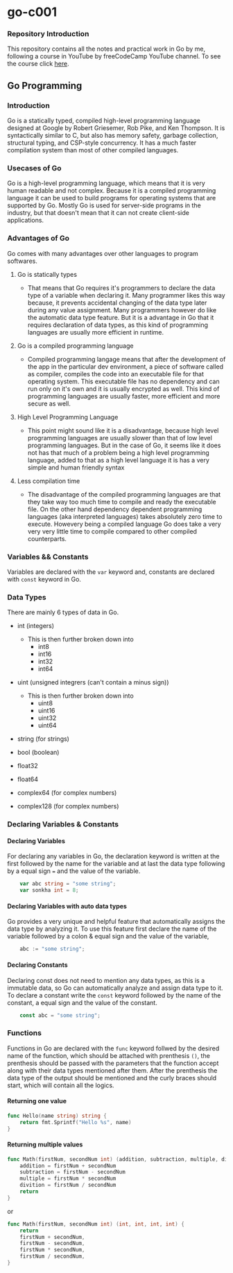 # go-c001
### Repository Introduction
This repository contains all the notes and practical work in Go by me, following a course in YouTube by freeCodeCamp YouTube channel. To see the course click [here](https://www.youtube.com/watch?v=un6ZyFkqFKo).

## Go Programming
### Introduction
Go is a statically typed, compiled high-level programming language designed at Google by Robert Griesemer, Rob Pike, and Ken Thompson. It is syntactically similar to C, but also has memory safety, garbage collection, structural typing, and CSP-style concurrency. It has a much faster compilation system than most of other compiled languages.

### Usecases of Go
Go is a high-level programming language, which means that it is very human readable and not complex. Because it is a compiled programming language it can be used to build programs for operating systems that are supported by Go. Mostly Go is used for server-side programs in the industry, but that doesn't mean that it can not create client-side applications.

### Advantages of Go
Go comes with many advantages over other languages to program softwares.

1. Go is statically types
    
    - That means that Go requires it's programmers to declare the data type of a variable when declaring it. Many programmer likes this way because, it prevents accidental changing of the data type later during any value assignment. Many programmers however do like the automatic data type feature. But it is a advantage in Go that it requires declaration of data types, as this kind of programming languages are usually more efficient in runtime.

1. Go is a compiled programming language

    - Compiled programming langage means that after the development of the app in the particular dev environment, a piece of software called as compiler, compiles the code into an executable file for that operating system. This executable file has no dependency and can run only on it's own and it is usually encrypted as well. This kind of programming languages are usually faster, more efficient and more secure as well.

1. High Level Programming Language

    - This point might sound like it is a disadvantage, because high level programming languages are usually slower than that of low level programming languages. But in the case of Go, it seems like it does not has that much of a problem being a high level programming language, added to that as a high level language it is has a very simple and human friendly syntax

1. Less compilation time

    - The disadvantage of the compiled programming languages are that they take way too much time to compile and ready the executable file. On the other hand dependency dependent programming languages (aka interpreted languages) takes absolutely zero time to execute. Howevery being a compiled language Go does take a very very very little time to compile compared to other compiled counterparts.


### Variables && Constants

Variables are declared with the `var` keyword and, constants are declared with `const` keyword in Go.

### Data Types
There are mainly 6 types of data in Go.
- int (integers)
    - This is then further broken down into
        - int8
        - int16
        - int32
        - int64
- uint (unsigned integrers (can't contain a minus sign))
    - This is then further broken down into
        - uint8
        - uint16
        - uint32
        - uint64

- string (for strings)
- bool (boolean)
- float32
- float64
- complex64 (for complex numbers)
- complex128 (for complex numbers)

### Declaring Variables & Constants
#### Declaring Variables
For declaring any variables in Go, the declaration keyword is written at the first followed by the name for the variable and at last the data type following by a equal sign `=` and the value of the variable.

```go
    var abc string = "some string";
    var sonkha int = 8;
```

#### Declaring Variables with auto data types
Go provides a very unique and helpful feature that automatically assigns the data type by analyzing it. To use this feature first declare the name of the variable followed by a colon & equal sign and the value of the variable,

```go
    abc := "some string";
```

#### Declaring Constants
Declaring const does not need to mention any data types, as this is a immutable data, so Go can automatically analyze and assign data type to it. To declare a constant write the `const` keyword followed by the name of the constant, a equal sign and the value of the constant.

```go
    const abc = "some string";
```

### Functions
Functions in Go are declared with the `func` keyword follwed by the desired name of the function, which should be attached with prenthesis `()`, the prenthesis should be passed with the parameters that the function accept along with their data types mentioned after them. After the prenthesis the data type of the output should be mentioned and the curly braces should start, which will contain all the logics.
#### Returning one value

```go
func Hello(name string) string {
    return fmt.Sprintf("Hello %s", name)
}
```

#### Returning multiple values
```go
func Math(firstNum, secondNum int) (addition, subtraction, multiple, divition int) {
    addition = firstNum + secondNum
    subtraction = firstNum - secondNum
    multiple = firstNum * secondNum
    divition = firstNum / secondNum
    return
}
```
or
```go
func Math(firstNum, secondNum int) (int, int, int, int) {
    return
    firstNum + secondNum,
    firstNum - secondNum,
    firstNum * secondNum,
    firstNum / secondNum,
}
```